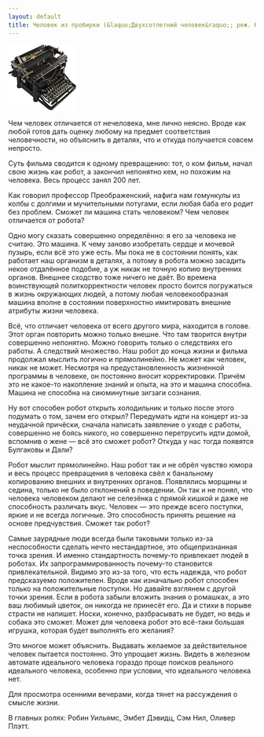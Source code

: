 ```yaml
---
layout: default
title: Человек из пробирки (&laquo;Двухсотлетний человек&raquo;; реж. К. Коламбус)
---
```


![Иллюстрация](/style/typewriter2.png)

Чем человек отличается от нечеловека, мне лично неясно. Вроде как любой готов дать оценку любому на предмет соответствия человечности, но объяснить в деталях, что и откуда получается совсем непросто.

Суть фильма сводится к одному превращению: тот, о ком фильм, начал свою жизнь как робот, а закончил непонятно кем, но похожим на человека. Весь процесс занял 200 лет.

Как говорил профессор Преображенский, нафига нам гомункулы из колбы с долгими и мучительными потугами, если любая баба его родит без проблем. Сможет ли машина стать человеком? Чем человек отличается от робота?

Одно могу сказать совершенно определённо: я его за человека не считаю. Это машина. К чему заново изобретать сердце и мочевой пузырь, если всё это уже есть. Мы пока не в состоянии понять, как работает наш организм в деталях, а потому в робота можно засадить некое отдалённое подобие, а уж никак не точную копию внутренних органов. Внешнее сходство тоже ничего не даёт. Во времена воинствующей политкорректности человек просто боится погружаться в жизнь окружающих людей, а потому любая человекообразная машина вполне в состоянии поверхностно имитировать внешние атрибуты жизни человека.

Всё, что отличает человека от всего другого мира, находится в голове. Этот орган повторить можно только внешне. Что там творится внутри совершенно непонятно. Можно говорить только о следствиях его работы. А следствий множество. Наш робот до конца жизни и фильма продолжал мыслить логично и прямолинейно. Не может как человек, никак не может. Несмотря на предустановленность жизненной программы в человеке, он постоянно вносит корректировки. Причём это не какое-то накопление знаний и опыта, на это и машина способна. Машина не способна на сиюминутные зигзаги сознания.

Ну вот способен робот открыть холодильник и только после этого подумать о том, зачем его открыл? Передумать идти на концерт из-за неудачной причёски, сначала написать заявление о уходе с работы, совершенно не боясь никого, но совершенно перетрусить идти домой, вспомнив о жене — всё это сможет робот? Откуда у нас тогда появятся Булгаковы и Дали?

Робот мыслит прямолинейно. Наш робот так и не обрёл чувство юмора и весь процесс превращения в человека свёл к банальному копированию внешних и внутренних органов. Появлялись морщины и седина, только не было отклонений в поведении. Он так и не понял, что человека человеком делают не селезёнка с прямой кишкой и даже не способность различать вкус. Человек — это прежде всего поступки, яркие и не всегда логичные. Это способность принять решение на основе предчувствия. Сможет так робот?

Самые заурядные люди всегда были таковыми только из-за неспособности сделать нечто нестандартное, это общепризнанная точка зрения. И именно стандартность почему-то привлекает людей в роботах. Их запрограммированность почему-то становится привлекательной. Видимо это из-за того, что есть надежда, что робот предсказуемо положителен. Вроде как изначально робот способен только на положительные поступки. Но давайте взглянем с другой точки зрения. Если в робота забыли вложить знания о ромашках, а это ваш любимый цветок, он никогда не принесёт его. Да и стихи в порыве страсти не напишет. Носки, конечно, разбрасывать не будет, но ведь и собака это сможет. Может для человека робот это всё-таки большая игрушка, которая будет выполнять его желания?

Это многое может объяснить. Выдавать желаемое за действительное человек пытается постоянно. Это упрощает жизнь. Видеть в железном автомате идеального человека гораздо проще поисков реального идеального человека, особенно при условии, что идеального человека нет.

Для просмотра осенними вечерами, когда тянет на рассуждения о смысле жизни.

В главных ролях: Робин Уильямс, Эмбет Дэвидц, Сэм Нил, Оливер Плэтт. 
